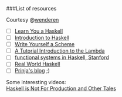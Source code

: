 ###List of resources

Courtesy @[wenderen](https://github.com/wenderen)

- [ ] [Learn You a Haskell](http://learnyouahaskell.com/)
- [ ] [Introduction to Haskell](http://www.seas.upenn.edu/~cis194/)
- [ ] [Write Yourself a Scheme](https://upload.wikimedia.org/wikipedia/commons/a/aa/Write_Yourself_a_Scheme_in_48_Hours.pdf)
- [ ] [A Tutorial Introduction to the Lambda](http://arxiv.org/pdf/1503.09060.pdf)
- [ ] [functional systems in Haskell, Stanford](http://www.scs.stanford.edu/14sp-cs240h/)
- [ ] [Real World Haskell](http://book.realworldhaskell.org/)
- [ ] [Prinja's blog](https://wenderen.github.io/) ;)

Some interesting videos: <br/>
[Haskell is Not For Production and Other Tales](https://www.youtube.com/watch?v=mlTO510zO78&feature=youtu.be&t=45s)